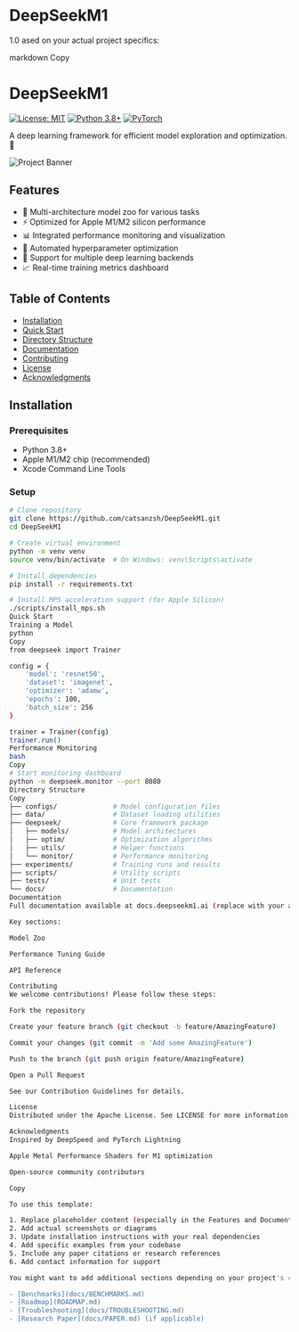 # DeepSeekM1
1.0 
ased on your actual project specifics:

markdown
Copy
# DeepSeekM1

[![License: MIT](https://img.shields.io/badge/License-MIT-yellow.svg)](https://opensource.org/licenses/MIT)
[![Python 3.8+](https://img.shields.io/badge/Python-3.8%2B-blue.svg)](https://www.python.org/downloads/)
[![PyTorch](https://img.shields.io/badge/PyTorch-1.12%2B-orange.svg)](https://pytorch.org/)

A deep learning framework for efficient model exploration and optimization. 🚀

![Project Banner](docs/banner.png) <!-- Add your banner image if available -->

## Features

- 🧠 Multi-architecture model zoo for various tasks
- ⚡ Optimized for Apple M1/M2 silicon performance
- 📊 Integrated performance monitoring and visualization
- 🔄 Automated hyperparameter optimization
- 🤖 Support for multiple deep learning backends
- 📈 Real-time training metrics dashboard

## Table of Contents

- [Installation](#installation)
- [Quick Start](#quick-start)
- [Directory Structure](#directory-structure)
- [Documentation](#documentation)
- [Contributing](#contributing)
- [License](#license)
- [Acknowledgments](#acknowledgments)

## Installation

### Prerequisites
- Python 3.8+
- Apple M1/M2 chip (recommended)
- Xcode Command Line Tools

### Setup
```bash
# Clone repository
git clone https://github.com/catsanzsh/DeepSeekM1.git
cd DeepSeekM1

# Create virtual environment
python -m venv venv
source venv/bin/activate  # On Windows: venv\Scripts\activate

# Install dependencies
pip install -r requirements.txt

# Install MPS acceleration support (for Apple Silicon)
./scripts/install_mps.sh
Quick Start
Training a Model
python
Copy
from deepseek import Trainer

config = {
    'model': 'resnet50',
    'dataset': 'imagenet',
    'optimizer': 'adamw',
    'epochs': 100,
    'batch_size': 256
}

trainer = Trainer(config)
trainer.run()
Performance Monitoring
bash
Copy
# Start monitoring dashboard
python -m deepseek.monitor --port 8080
Directory Structure
Copy
├── configs/              # Model configuration files
├── data/                 # Dataset loading utilities
├── deepseek/             # Core framework package
│   ├── models/           # Model architectures
│   ├── optim/            # Optimization algorithms
│   ├── utils/            # Helper functions
│   └── monitor/          # Performance monitoring
├── experiments/          # Training runs and results
├── scripts/              # Utility scripts
├── tests/                # Unit tests
└── docs/                 # Documentation
Documentation
Full documentation available at docs.deepseekm1.ai (replace with your actual docs link)

Key sections:

Model Zoo

Performance Tuning Guide

API Reference

Contributing
We welcome contributions! Please follow these steps:

Fork the repository

Create your feature branch (git checkout -b feature/AmazingFeature)

Commit your changes (git commit -m 'Add some AmazingFeature')

Push to the branch (git push origin feature/AmazingFeature)

Open a Pull Request

See our Contribution Guidelines for details.

License
Distributed under the Apache License. See LICENSE for more information.

Acknowledgments
Inspired by DeepSpeed and PyTorch Lightning

Apple Metal Performance Shaders for M1 optimization

Open-source community contributors

Copy

To use this template:

1. Replace placeholder content (especially in the Features and Documentation sections)
2. Add actual screenshots or diagrams
3. Update installation instructions with your real dependencies
4. Add specific examples from your codebase
5. Include any paper citations or research references
6. Add contact information for support

You might want to add additional sections depending on your project's complexity:

- [Benchmarks](docs/BENCHMARKS.md)
- [Roadmap](ROADMAP.md)
- [Troubleshooting](docs/TROUBLESHOOTING.md)
- [Research Paper](docs/PAPER.md) (if applicable)
